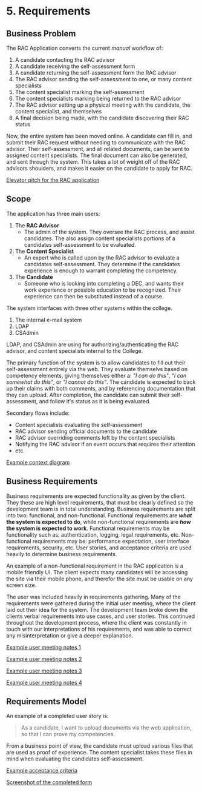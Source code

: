 # 5. Requirements

## Business Problem
The RAC Application converts the current _manual_ workflow of:

1. A candidate contacting the RAC advisor
2. A candidate receiving the self-assessment form
3. A candidate returning the self-assessment form the RAC advisor
4. The RAC advisor sending the self-assessment to one, or many content
    specialists
5. The content specialist marking the self-assessment
6. The content specialists marking being returned to the RAC advisor
7. The RAC advisor setting up a physical meeting with the candidate, the
    content specialist, and themselves
8. A final decision being made, with the candidate discovering their RAC
    status

Now, the entire system has been moved online. A candidate can fill in, and
submit their RAC request without needing to communicate with the RAC advisor.
Their self-assessment, and all related documents, can be sent to assigned
content specialists. The final document can also be generated, and sent through
the system. This takes a lot of weight off of the RAC advisors shoulders, and
makes it easier on the candidate to apply for RAC.

[Elevator pitch for the RAC application](./files/mHaley_RAC_App_Elevator_Pitch.pptx)

## Scope
The application has three main users:

1. The **RAC Advisor**
    - The admin of the system. They oversee the RAC process, and assist
        candidates. The also assign content specialists portions of a
        candidates self-assessment to be evaluated.
2. The **Content Specialist**
    - An expert who is called upon by the RAC advisor to evaluate a candidates
        self-assessment. They determine if the candidates experience is enough
        to warrant completing the competency.
3. The **Candidate**
    - Someone who is looking into completing a DEC, and wants their work
        experience or possible education to be recognized. Their experience
        can then be substituted instead of a course.

The system interfaces with three other systems within the college.

1. The internal e-mail system
2. LDAP
3. CSAdmin

LDAP, and CSAdmin are using for authorizing/authenticating the RAC advisor, and
content specialists internal to the College.

The primary function of the system is to allow candidates to fill out their
self-assessment entirely via the web. They evaluate themselvs based on competency
elements, giving themselves either a: _"I can do this"_, _"I can somewhat do this"_,
or _"I cannot do this"_. The candidate is expected to back up their claims
with both comments, and by referencing documentation that they can upload.
After completion, the candidate can submit their self-assessment, and follow
it's status as it is being evaluated.

Secondary flows include:

- Content specialists evaluating the self-assessment
- RAC advisor sending official documents to the candidate
- RAC advisor overriding comments left by the content specialists
- Notifying the RAC advisor if an event occurs that requires their attention
- etc.

[Example context diagram](./files/mhaley_context_diagram.png)

## Business Requirements
Business requirements are expected functionality as given by the client. They
these are high level requirements, that must be clearly defined so the
development team is in total understanding. Business requirements are split
into two: functional, and non-functional. Functional requirements are **_what_ the
system is expected to do**, while non-functional requirements are **_how_ the system
is expected to work**. Functional requirements may be functionality such as:
authentication, logging, legal requirements, etc. Non-functional requirements
may be: performance expectation, user interface requirements, security, etc.
User stories, and acceptance criteria are used heavily to determine business
requirements.

An example of a non-functional requirement in the RAC application is a mobile
friendly UI. The client expects many candidates will be accessing the site via
their mobile phone, and therefor the site must be usable on any screen size.

The user was included heavily in requirements gathering. Many of the requirements
were gathered during the initial user meeting, where the client laid out their
idea for the system. The development team broke down the clients verbal requirements
into use cases, and user stories. This continued throughout the development
process, where the client was constantly in touch with our interpretations of
his requirements, and was able to correct any misinterpretation or give a
deeper explanation.

[Example user meeting notes 1](./files/meeting-minutes/Sept25_User_Meeting_Meeting_Minutes.docx)

[Example user meeting notes 2](./files/meeting-minutes/Oct16_E50_A09_ProductBacklog_Meeting_Minutes.docx)

[Example user meeting notes 3](./files/meeting-minutes/Dec11_Sprint_Review.docx)

[Example user meeting notes 4](./files/meeting-minutes/Feb9_Sprint_Review_Meeting_Minutes.docx)

## Requirements Model
An example of a completed user story is:

> As a candidate, I want to upload documents via the web application, so that I
> can prove my competencies.

From a business point of view, the candidate must upload various files that are
used as proof of experience. The content specialist takes these files in mind
when evaluating the candidates self-assessment.

[Example acceptance criteria](./files/mhaley_updoc_acceptance.png)

[Screenshot of the completed form](./files/mhaley_updoc_form.png)
